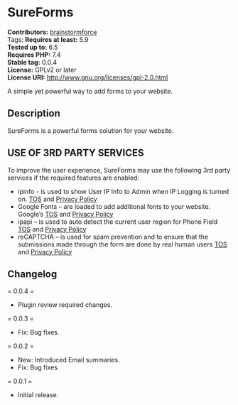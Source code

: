 # SureForms

**Contributors:** [brainstormforce](https://profiles.wordpress.org/brainstormforce/)  
Tags:
**Requires at least:** 5.9  
**Tested up to:** 6.5  
**Requires PHP:** 7.4  
**Stable tag:** 0.0.4  
**License:** GPLv2 or later  
**License URI:** http://www.gnu.org/licenses/gpl-2.0.html

A simple yet powerful way to add forms to your website.

## Description

SureForms is a powerful forms solution for your website.

## USE OF 3RD PARTY SERVICES

To improve the user experience, SureForms may use the following 3rd party services if the required features are enabled:

-   ipinfo - is used to show User IP Info to Admin when IP Logging is turned on. [TOS](https://ipinfo.io/terms-of-service) and [Privacy Policy](https://ipinfo.io/privacy-policy)
-   Google Fonts – are loaded to add additional fonts to your website. Google’s [TOS](https://policies.google.com/terms) and [Privacy Policy](https://policies.google.com/privacy)
-   ipapi – is used to auto detect the current user region for Phone Field [TOS](https://ipapi.co/terms/) and [Privacy Policy](https://ipapi.co/privacy/)
-   reCAPTCHA – is used for spam prevention and to ensure that the submissions made through the form are done by real human users [TOS](https://policies.google.com/terms) and [Privacy Policy](https://policies.google.com/privacy)

## Changelog

= 0.0.4 =

-   Plugin review required changes.

= 0.0.3 =

-   Fix: Bug fixes.

= 0.0.2 =

-   New: Introduced Email summaries.
-   Fix: Bug fixes.

= 0.0.1 =

-   Initial release.
